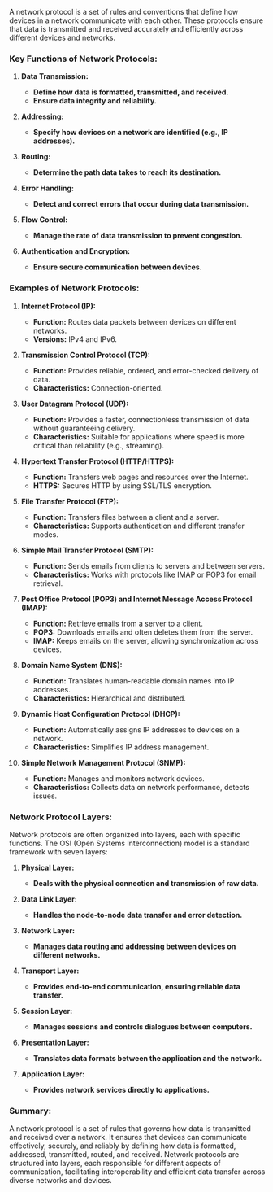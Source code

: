 A network protocol is a set of rules and conventions that define how devices in a network communicate with each other. These protocols ensure that data is transmitted and received accurately and efficiently across different devices and networks.

### Key Functions of Network Protocols:

1. **Data Transmission:**
   - **Define how data is formatted, transmitted, and received.**
   - **Ensure data integrity and reliability.**

2. **Addressing:**
   - **Specify how devices on a network are identified (e.g., IP addresses).**

3. **Routing:**
   - **Determine the path data takes to reach its destination.**

4. **Error Handling:**
   - **Detect and correct errors that occur during data transmission.**

5. **Flow Control:**
   - **Manage the rate of data transmission to prevent congestion.**

6. **Authentication and Encryption:**
   - **Ensure secure communication between devices.**

### Examples of Network Protocols:

1. **Internet Protocol (IP):**
   - **Function:** Routes data packets between devices on different networks.
   - **Versions:** IPv4 and IPv6.

2. **Transmission Control Protocol (TCP):**
   - **Function:** Provides reliable, ordered, and error-checked delivery of data.
   - **Characteristics:** Connection-oriented.

3. **User Datagram Protocol (UDP):**
   - **Function:** Provides a faster, connectionless transmission of data without guaranteeing delivery.
   - **Characteristics:** Suitable for applications where speed is more critical than reliability (e.g., streaming).

4. **Hypertext Transfer Protocol (HTTP/HTTPS):**
   - **Function:** Transfers web pages and resources over the Internet.
   - **HTTPS:** Secures HTTP by using SSL/TLS encryption.

5. **File Transfer Protocol (FTP):**
   - **Function:** Transfers files between a client and a server.
   - **Characteristics:** Supports authentication and different transfer modes.

6. **Simple Mail Transfer Protocol (SMTP):**
   - **Function:** Sends emails from clients to servers and between servers.
   - **Characteristics:** Works with protocols like IMAP or POP3 for email retrieval.

7. **Post Office Protocol (POP3) and Internet Message Access Protocol (IMAP):**
   - **Function:** Retrieve emails from a server to a client.
   - **POP3:** Downloads emails and often deletes them from the server.
   - **IMAP:** Keeps emails on the server, allowing synchronization across devices.

8. **Domain Name System (DNS):**
   - **Function:** Translates human-readable domain names into IP addresses.
   - **Characteristics:** Hierarchical and distributed.

9. **Dynamic Host Configuration Protocol (DHCP):**
   - **Function:** Automatically assigns IP addresses to devices on a network.
   - **Characteristics:** Simplifies IP address management.

10. **Simple Network Management Protocol (SNMP):**
    - **Function:** Manages and monitors network devices.
    - **Characteristics:** Collects data on network performance, detects issues.

### Network Protocol Layers:

Network protocols are often organized into layers, each with specific functions. The OSI (Open Systems Interconnection) model is a standard framework with seven layers:

1. **Physical Layer:**
   - **Deals with the physical connection and transmission of raw data.**

2. **Data Link Layer:**
   - **Handles the node-to-node data transfer and error detection.**

3. **Network Layer:**
   - **Manages data routing and addressing between devices on different networks.**

4. **Transport Layer:**
   - **Provides end-to-end communication, ensuring reliable data transfer.**

5. **Session Layer:**
   - **Manages sessions and controls dialogues between computers.**

6. **Presentation Layer:**
   - **Translates data formats between the application and the network.**

7. **Application Layer:**
   - **Provides network services directly to applications.**

### Summary:

A network protocol is a set of rules that governs how data is transmitted and received over a network. It ensures that devices can communicate effectively, securely, and reliably by defining how data is formatted, addressed, transmitted, routed, and received. Network protocols are structured into layers, each responsible for different aspects of communication, facilitating interoperability and efficient data transfer across diverse networks and devices.